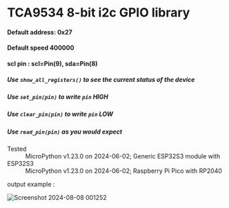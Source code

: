 # TCA9534 8-bit i2c GPIO library

#### Default address: 0x27  
#### Default speed 400000
#### scl pin : scl=Pin(9), sda=Pin(8)

##### Use `show_all_registers()` to see the current status of the device
##### Use `set_pin(pin)` to write `pin` HIGH
##### Use `clear_pin(pin)` to write `pin` LOW
##### Use `read_pin(pin)` as you would expect

Tested<br />
&emsp;&emsp;&emsp;MicroPython v1.23.0 on 2024-06-02; Generic ESP32S3 module with ESP32S3 <br />
&emsp;&emsp;&emsp;MicroPython v1.23.0 on 2024-06-02; Raspberry Pi Pico with RP2040 <br />

output example :

![Screenshot 2024-08-08 001252](https://github.com/user-attachments/assets/046c80dc-03a7-4a54-9d6e-222f1fa401d5)
